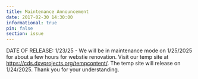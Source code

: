 ```yaml
---
title: Maintenance Announcement 
date: 2017-02-30 14:30:00
informational: true
pin: false 
section: issue
---
```

DATE OF RELEASE: 1/23/25 - 
We will be in maintenance mode on 1/25/2025 for about a few hours for webstie renovation. Visit our temp site at https://cds.dxvprojects.org/tempcontent/. The temp site will release on 1/24/2025. Thank you for your understanding.
